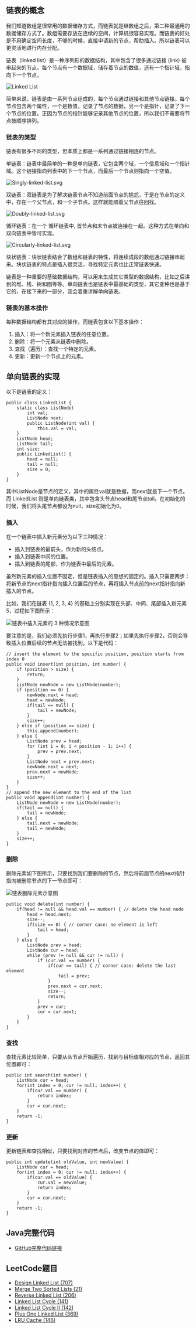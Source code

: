 ## 链表的概念

我们知道数组是很常用的数据储存方式，而链表就是继数组之后，第二种最通用的数据储存方式了。数组需要存放在连续的空间，计算机很容易实现。而链表的好处是不用确定空间长度，不够的时候，直接申请新的节点，帮助插入。所以链表可以更灵活地进行内存分配。

链表（linked list）是一种序列形的数据结构，其中包含了很多通过链接 (link) 被串起来的节点。每个节点有一个数据域，储存着节点的数值，还有一个指针域，指向下一个节点。

![Linked List](https://i1.wp.com/www.tutorialspoint.com/data_structures_algorithms/images/linked_list.jpg?w=1170&ssl=1)

简单来说，链表是由一系列节点组成的，每个节点通过链接和其他节点链接。每个节点包含两个属性，一个是数值，记录了节点的数据，另一个是指针，记录了下一个节点的位置。正因为节点的指针能够记录其他节点的位置，所以我们不需要将节点按顺序排列。

### 链表的类型

链表有很多不同的类型，但本质上都是一系列通过链接相连的节点。

单链表：链表中最简单的一种是单向链表，它包含两个域，一个信息域和一个指针域。这个链接指向列表中的下一个节点，而最后一个节点则指向一个空值。

![Singly-linked-list.svg](https://upload.wikimedia.org/wikipedia/commons/thumb/6/6d/Singly-linked-list.svg/408px-Singly-linked-list.svg.png)

双链表：双链表是为了解决链表节点不知道前面节点的尴尬，于是在节点的定义中，存在一个父节点，和一个子节点。这样就能顺着父节点往回找。

![Doubly-linked-list.svg](https://upload.wikimedia.org/wikipedia/commons/thumb/5/5e/Doubly-linked-list.svg/610px-Doubly-linked-list.svg.png)

循环链表：在一个 循环链表中, 首节点和末节点被连接在一起。这种方式在单向和双向链表中皆可实现。

![Circularly-linked-list.svg](https://upload.wikimedia.org/wikipedia/commons/thumb/d/df/Circularly-linked-list.svg/350px-Circularly-linked-list.svg.png)

块状链表：块状链表结合了数组和链表的特性，将连续成段的数组通过链接串起来。块状链表的特点是插入很灵活，寻找特定元素也比正常链表快速。

链表是一种重要的基础数据结构，可以用来生成其它类型的数据结构，比如之后讲到的堆、栈、树和图等等。单向链表也是链表中最基础的类型，其它变种也是基于它的，在接下来的一部分，我会着重讲解单向链表。

### 链表的基本操作

每种数据结构都有其对应的操作，而链表包含以下基本操作：

1. 插入：将一个新元素插入链表的任意位置。
2. 删除：将一个元素从链表中删除。
3. 查找（遍历）：查找一个特定的元素。
4. 更新：更新一个节点上的元素。

## 单向链表的实现

以下是链表的定义：

```
public class LinkedList {
    static class ListNode(
        int val; 
        ListNode next;
        public ListNode(int val) {
            this.val = val;
    }
    ListNode head; 
    ListNode tail;
    int size;
    public LinkedList() { 
        head = null;
        tail = null;
        size = 0;
    }
}
```

其中ListNode是节点的定义，其中的属性val就是数据，而next就是下一个节点。而 LinkedList 则是单向链表类，其中包含头节点head和尾节点tail。在初始化的时候，我们将头尾节点都设为null，size初始化为0。

### 插入

在一个链表中插入新元素分为以下三种情况：

- 插入到链表的最前头，作为新的头结点。
- 插入到链表中间的位置。
- 插入到链表的尾部，作为链表中最后的元素。

虽然新元素的插入位置不固定，但是链表插入的思想的固定的。插入只需要两步：将新节点的next指针指向插入位置后的节点，再将插入节点前的next指针指向新插入的节点。

比如，我们在链表 {1, 2, 3, 4} 的基础上分别实现在头部、中间、尾部插入新元素5，过程如下图所示：

![链表中插入元素的 3 种情况示意图](https://i2.wp.com/data.biancheng.net/uploads/allimg/181124/2-1Q1242005532U.gif?resize=600%2C158)

要注意的是，我们必须先执行步骤1，再执行步骤2；如果先执行步骤2，否则会导致插入位置后续的节点无法被找到。以下是代码：

```
// insert the element to the specific position, position starts from index 0
public void insert(int position, int number) {
    if (position > size) {
        return;
    }
    ListNode newNode = new ListNode(number);
    if (position == 0) {
        newNode.next = head;
        head = newNode;
        if(tail == null) {
            tail = newNode;
        }
        size++;
    } else if (position == size) {
        this.append(number);
    } else {
        ListNode prev = head;
        for (int i = 0; i < position - 1; i++) {
            prev = prev.next;
        }
        ListNode next = prev.next;
        newNode.next = next;
        prev.next = newNode;
        size++;
    }
}
// append the new element to the end of the list
public void append(int number) { 
    ListNode newNode = new ListNode(number);
    if(tail == null) {
        tail = newNode;
    } else {
        tail.next = newNode;
        tail = newNode;
    }
    size++;
}
```

### 删除

删除元素如下图所示，只要找到我们要删除的节点，然后将前面节点的next指针指向被删除节点的下一节点即可：

![链表删除元素示意图](https://i1.wp.com/data.biancheng.net/uploads/allimg/181124/2-1Q124200Q3239.gif?w=1170)

```
public void delete(int number) {
    if(head != null && head.val == number) { // delete the head node
        head = head.next;
        size--;
        if(size == 0) { // corner case: no element is left
            tail = head;
        }
    } else {
        ListNode prev = head;
        ListNode cur = head;
        while (prev != null && cur != null) {
            if (cur.val == number) {
                if(cur == tail) { // corner case: delete the last element
                    tail = prev;
                }
                prev.next = cur.next;
                size--;
                return;
            }
            prev = cur;
            cur = cur.next;
        }
    }
}
```

### 查找

查找元素比较简单，只要从头节点开始遍历，找到与目标值相对应的节点，返回其位置即可：

```
public int search(int number) {
    ListNode cur = head;
    for(int index = 0; cur != null; index++) {
        if(cur.val == number) {
            return index;
        }
        cur = cur.next;
    }
    return -1;
}
```

### 更新

更新链表和查找相似，只要找到对应的节点后，改变节点的值即可：

```
public int update(int oldValue, int newValue) {
    ListNode cur = head;
    for(int index = 0; cur != null; index++) {
        if(cur.val == oldValue) {
            cur.val = newValue;
            return index;
        }
        cur = cur.next;
    }
    return -1;
}
```

## Java完整代码

- [GitHub完整代码链接](https://github.com/turingplanet/data-structures-and-algorithms)

## LeetCode题目

- [Design Linked List (707)](https://leetcode.com/problems/design-linked-list/)
- [Merge Two Sorted Lists (21)](https://leetcode.com/problems/merge-two-sorted-lists/)
- [Reverse Linked List (206)](https://leetcode.com/problems/reverse-linked-list/)
- [Linked List Cycle (141)](https://leetcode.com/problems/linked-list-cycle/)
- [Linked List Cycle II (142)](https://leetcode.com/problems/linked-list-cycle-ii/)
- [Plus One Linked List (369)](https://leetcode.com/problems/plus-one-linked-list/)
- [LRU Cache (146)](https://leetcode.com/problems/lru-cache/)